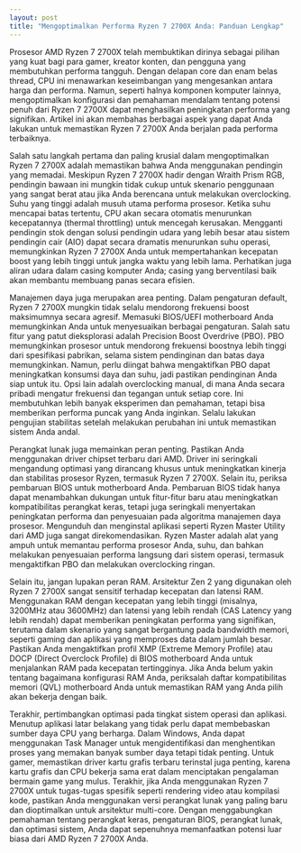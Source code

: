 ```yaml
---
layout: post
title: "Mengoptimalkan Performa Ryzen 7 2700X Anda: Panduan Lengkap"
---
```


Prosesor AMD Ryzen 7 2700X telah membuktikan dirinya sebagai pilihan yang kuat bagi para gamer, kreator konten, dan pengguna yang membutuhkan performa tangguh. Dengan delapan core dan enam belas thread, CPU ini menawarkan keseimbangan yang mengesankan antara harga dan performa. Namun, seperti halnya komponen komputer lainnya, mengoptimalkan konfigurasi dan pemahaman mendalam tentang potensi penuh dari Ryzen 7 2700X dapat menghasilkan peningkatan performa yang signifikan. Artikel ini akan membahas berbagai aspek yang dapat Anda lakukan untuk memastikan Ryzen 7 2700X Anda berjalan pada performa terbaiknya.

Salah satu langkah pertama dan paling krusial dalam mengoptimalkan Ryzen 7 2700X adalah memastikan bahwa Anda menggunakan pendingin yang memadai. Meskipun Ryzen 7 2700X hadir dengan Wraith Prism RGB, pendingin bawaan ini mungkin tidak cukup untuk skenario penggunaan yang sangat berat atau jika Anda berencana untuk melakukan overclocking. Suhu yang tinggi adalah musuh utama performa prosesor. Ketika suhu mencapai batas tertentu, CPU akan secara otomatis menurunkan kecepatannya (thermal throttling) untuk mencegah kerusakan. Mengganti pendingin stok dengan solusi pendingin udara yang lebih besar atau sistem pendingin cair (AIO) dapat secara dramatis menurunkan suhu operasi, memungkinkan Ryzen 7 2700X Anda untuk mempertahankan kecepatan boost yang lebih tinggi untuk jangka waktu yang lebih lama. Perhatikan juga aliran udara dalam casing komputer Anda; casing yang berventilasi baik akan membantu membuang panas secara efisien.

Manajemen daya juga merupakan area penting. Dalam pengaturan default, Ryzen 7 2700X mungkin tidak selalu mendorong frekuensi boost maksimumnya secara agresif. Memasuki BIOS/UEFI motherboard Anda memungkinkan Anda untuk menyesuaikan berbagai pengaturan. Salah satu fitur yang patut dieksplorasi adalah Precision Boost Overdrive (PBO). PBO memungkinkan prosesor untuk mendorong frekuensi boostnya lebih tinggi dari spesifikasi pabrikan, selama sistem pendinginan dan batas daya memungkinkan. Namun, perlu diingat bahwa mengaktifkan PBO dapat meningkatkan konsumsi daya dan suhu, jadi pastikan pendinginan Anda siap untuk itu. Opsi lain adalah overclocking manual, di mana Anda secara pribadi mengatur frekuensi dan tegangan untuk setiap core. Ini membutuhkan lebih banyak eksperimen dan pemahaman, tetapi bisa memberikan performa puncak yang Anda inginkan. Selalu lakukan pengujian stabilitas setelah melakukan perubahan ini untuk memastikan sistem Anda andal.

Perangkat lunak juga memainkan peran penting. Pastikan Anda menggunakan driver chipset terbaru dari AMD. Driver ini seringkali mengandung optimasi yang dirancang khusus untuk meningkatkan kinerja dan stabilitas prosesor Ryzen, termasuk Ryzen 7 2700X. Selain itu, periksa pembaruan BIOS untuk motherboard Anda. Pembaruan BIOS tidak hanya dapat menambahkan dukungan untuk fitur-fitur baru atau meningkatkan kompatibilitas perangkat keras, tetapi juga seringkali menyertakan peningkatan performa dan penyesuaian pada algoritma manajemen daya prosesor. Mengunduh dan menginstal aplikasi seperti Ryzen Master Utility dari AMD juga sangat direkomendasikan. Ryzen Master adalah alat yang ampuh untuk memantau performa prosesor Anda, suhu, dan bahkan melakukan penyesuaian performa langsung dari sistem operasi, termasuk mengaktifkan PBO dan melakukan overclocking ringan.

Selain itu, jangan lupakan peran RAM. Arsitektur Zen 2 yang digunakan oleh Ryzen 7 2700X sangat sensitif terhadap kecepatan dan latensi RAM. Menggunakan RAM dengan kecepatan yang lebih tinggi (misalnya, 3200MHz atau 3600MHz) dan latensi yang lebih rendah (CAS Latency yang lebih rendah) dapat memberikan peningkatan performa yang signifikan, terutama dalam skenario yang sangat bergantung pada bandwidth memori, seperti gaming dan aplikasi yang memproses data dalam jumlah besar. Pastikan Anda mengaktifkan profil XMP (Extreme Memory Profile) atau DOCP (Direct Overclock Profile) di BIOS motherboard Anda untuk menjalankan RAM pada kecepatan tertingginya. Jika Anda belum yakin tentang bagaimana konfigurasi RAM Anda, periksalah daftar kompatibilitas memori (QVL) motherboard Anda untuk memastikan RAM yang Anda pilih akan bekerja dengan baik.

Terakhir, pertimbangkan optimasi pada tingkat sistem operasi dan aplikasi. Menutup aplikasi latar belakang yang tidak perlu dapat membebaskan sumber daya CPU yang berharga. Dalam Windows, Anda dapat menggunakan Task Manager untuk mengidentifikasi dan menghentikan proses yang memakan banyak sumber daya tetapi tidak penting. Untuk gamer, memastikan driver kartu grafis terbaru terinstal juga penting, karena kartu grafis dan CPU bekerja sama erat dalam menciptakan pengalaman bermain game yang mulus. Terakhir, jika Anda menggunakan Ryzen 7 2700X untuk tugas-tugas spesifik seperti rendering video atau kompilasi kode, pastikan Anda menggunakan versi perangkat lunak yang paling baru dan dioptimalkan untuk arsitektur multi-core. Dengan menggabungkan pemahaman tentang perangkat keras, pengaturan BIOS, perangkat lunak, dan optimasi sistem, Anda dapat sepenuhnya memanfaatkan potensi luar biasa dari AMD Ryzen 7 2700X Anda.
